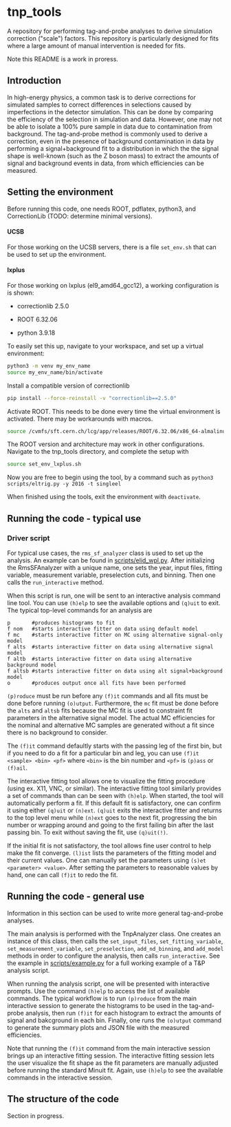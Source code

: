 # tnp_tools

A repository for performing tag-and-probe analyses to derive simulation correction ("scale") factors. This repository is particularly designed for fits where a large amount of manual intervention is needed for fits.

Note this README is a work in proress.

## Introduction 

In high-energy physics, a common task is to derive corrections for simulated samples to correct differences in selections caused by imperfections in the detector simulation. This can be done by comparing the efficiency of the selection in simulation and data. However, one may not be able to isolate a 100% pure sample in data due to contamination from background. The tag-and-probe method is commonly used to derive a correction, even in the presence of background contamination in data by performing a signal+background fit to a distribution in which the the signal shape is well-known (such as the Z boson mass) to extract the amounts of signal and background events in data, from which efficiencies can be measured.

## Setting the environment

Before running this code, one needs ROOT, pdflatex, python3, and CorrectionLib (TODO: determine minimal versions). 

#### UCSB
For those working on the UCSB servers, there is a file `set_env.sh` that can be used to set up the environment.

#### lxplus
For those working on lxplus (el9_amd64_gcc12), a working configuration is is shown:

- correctionlib 2.5.0

- ROOT 6.32.06

- python 3.9.18

To easily set this up, navigate to your workspace, and set up a virtual environment:
~~~~bash
python3 -m venv my_env_name
source my_env_name/bin/activate
~~~~

Install a compatible version of correctionlib
~~~~bash
pip install --force-reinstall -v "correctionlib==2.5.0"
~~~~

Activate ROOT. This needs to be done every time the virtual environment is activated. There may be workarounds with macros.
~~~~bash
source /cvmfs/sft.cern.ch/lcg/app/releases/ROOT/6.32.06/x86_64-almalinux9.4-gcc114-opt/bin/thisroot.sh
~~~~
The ROOT version and architecture may work in other configurations.
Navigate to the tnp_tools directory, and complete the setup with
~~~~bash
source set_env_lxplus.sh
~~~~
Now you are free to begin using the tool, by a command such as 
`python3 scripts/eltrig.py -y 2016 -t singleel`

When finished using the tools, exit the environment with `deactivate`.

## Running the code - typical use

### Driver script

For typical use cases, the `rms_sf_analyzer` class is used to set up the analysis. An example can be found in [scripts/elid_wpl.py](scripts/elid_wpl.py). After initializing the RmsSFAnalyzer with a unique name, one sets the year, input files, fitting variable, measurement variable, preselection cuts, and binning. Then one calls the `run_interactive` method.

When this script is run, one will be sent to an interactive analysis command line tool. You can use `(h)elp` to see the available options and `(q)uit` to exit. The typical top-level commands for an analysis are

```
p       #produces histograms to fit
f nom   #starts interactive fitter on data using default model
f mc    #starts interactive fitter on MC using alternative signal-only model
f alts  #starts interactive fitter on data using alternative signal model
f altb  #starts interactive fitter on data using alternative background model
f altsb #starts interactive fitter on data using alt signal+background model
o       #produces output once all fits have been performed
```

`(p)roduce` must be run before any `(f)it` commands and all fits must be done
before running `(o)utput`. Furthermore, the `mc` fit must be done before the
`alts` and `altsb` fits because the MC fit is used to constraint fit parameters in the alternative signal model. The actual MC efficiencies for the nominal and alternative MC samples are generated without a fit since there is no background to consider.

The `(f)it` command defaultly starts with the passing leg of the first bin, but if you need to do a fit for a particular bin and leg, you can use `(f)it <sample> <bin> <pf>` where `<bin>` is the bin number and `<pf>` is `(p)ass` or `(f)ail`.

The interactive fitting tool allows one to visualize the fitting procedure (using ex. X11, VNC, or similar). The interactive fitting tool similarly provides a set of commands than can be seen with `(h)elp`. When started, the tool will automatically perform a fit. If this default fit is satisfactory, one can confirm it using either `(q)uit` or `(n)ext`. `(q)uit` exits the interactive fitter and returns to the top level menu while `(n)ext` goes to the next fit, progressing the bin number or wrapping around and going to the first failing bin after the last passing bin. To exit without saving the fit, use `(q)uit(!)`.

If the initial fit is not satisfactory, the tool allows fine user control to help make the fit converge. `(l)ist` lists the parameters of the fitting model and their current values. One can manually set the parameters using `(s)et <parameter> <value>`. After setting the parameters to reasonable values by hand, one can call `(f)it` to redo the fit. 

## Running the code - general use

Information in this section can be used to write more general tag-and-probe analyses.

The main analysis is performed with the TnpAnalyzer class. One creates an instance of this class, then calls the `set_input_files`, `set_fitting_variable`, `set_measurement_variable`, `set_preselection`, `add_nd_binning`, and `add_model` methods in order to configure the analysis, then calls `run_interactive`. See the example in [scripts/example.py](scripts/example.py) for a full working example of a T&P analysis script.

When running the analysis script, one will be presented with interactive prompts. Use the command `(h)elp` to access the list of available commands. The typical workflow is to run `(p)roduce` from the main interactive session to generate the histograms to be used in the tag-and-probe analysis, then run `(f)it` for each histogram to extract the amounts of signal and bakcground in each bin. Finally, one runs the `(o)utput` command to generate the summary plots and JSON file with the measured efficiencies. 

Note that running the `(f)it` command from the main interactive session brings up an interactive fitting session. The interactive fitting session lets the user visualize the fit shape as the fit parameters are manually adjusted before running the standard Minuit fit. Again, use `(h)elp` to see the available commands in the interactive session.

## The structure of the code

Section in progress.

